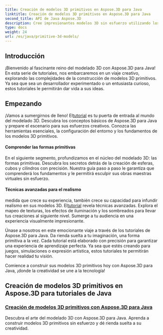 ```yaml
---
title: Creación de modelos 3D primitivos en Aspose.3D para Java
linktitle: Creación de modelos 3D primitivos en Aspose.3D para Java
second_title: API de Java Aspose.3D
description: Cree impresionantes modelos 3D sin esfuerzo utilizando los tutoriales de Aspose.3D para Java. Da rienda suelta a tu creatividad con guías paso a paso sobre cómo construir modelos 3D primitivos.
type: docs
weight: 24
url: /es/java/primitive-3d-models/
---
```



## Introducción

¡Bienvenido al fascinante reino del modelado 3D con Aspose.3D para Java! En esta serie de tutoriales, nos embarcaremos en un viaje creativo, explorando las complejidades de la construcción de modelos 3D primitivos. Ya sea que sea un desarrollador experimentado o un entusiasta curioso, estos tutoriales le permitirán dar vida a sus ideas.

## Empezando

 ¡Vamos a sumergirnos de lleno! El[tutorial](./building-primitive-3d-models/) es tu puerta de entrada al mundo del modelado 3D. Descubra los conceptos básicos de Aspose.3D para Java y prepare el escenario para sus esfuerzos creativos. Conozca las herramientas esenciales, la configuración del entorno y los fundamentos de los modelos 3D primitivos.

#### Comprender las formas primitivas

En el siguiente segmento, profundizamos en el núcleo del modelado 3D: las formas primitivas. Descubra los secretos detrás de la creación de esferas, cubos y cilindros con precisión. Nuestra guía paso a paso le garantiza que comprenderá los fundamentos y le permitirá esculpir sus obras maestras virtuales sin esfuerzo.

#### Técnicas avanzadas para el realismo

 medida que crece su experiencia, también crece su capacidad para infundir realismo en sus modelos 3D. El[tutorial](./building-primitive-3d-models/) revela técnicas avanzadas. Explora el mapeo de texturas, los efectos de iluminación y los sombreados para llevar tus creaciones al siguiente nivel. Sumerge a tu audiencia en una experiencia visualmente impresionante.

Únase a nosotros en este emocionante viaje a través de los tutoriales de Aspose.3D para Java. Da rienda suelta a tu imaginación, una forma primitiva a la vez. Cada tutorial está elaborado con precisión para garantizar una experiencia de aprendizaje perfecta. Ya sea que estés creando para juegos, simulaciones o expresión artística, estos tutoriales te permitirán hacer realidad tu visión.

Comience a construir sus modelos 3D primitivos hoy con Aspose.3D para Java, ¡donde la creatividad se une a la tecnología!
## Creación de modelos 3D primitivos en Aspose.3D para tutoriales de Java
### [Creación de modelos 3D primitivos con Aspose.3D para Java](./building-primitive-3d-models/)
Descubra el arte del modelado 3D con Aspose.3D para Java. Aprenda a construir modelos 3D primitivos sin esfuerzo y dé rienda suelta a su creatividad.